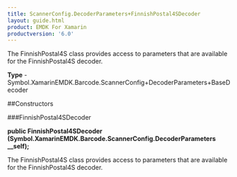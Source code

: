 ```yaml
---
title: ScannerConfig.DecoderParameters+FinnishPostal4SDecoder
layout: guide.html
product: EMDK For Xamarin 
productversion: '6.0' 
---
```

The FinnishPostal4S class provides access to parameters that are available for the FinnishPostal4S decoder.

**Type** - Symbol.XamarinEMDK.Barcode.ScannerConfig+DecoderParameters+BaseDecoder

##Constructors

###FinnishPostal4SDecoder

**public FinnishPostal4SDecoder (Symbol.XamarinEMDK.Barcode.ScannerConfig.DecoderParameters __self);**

The FinnishPostal4S class provides access to parameters that are available for the FinnishPostal4S decoder.

